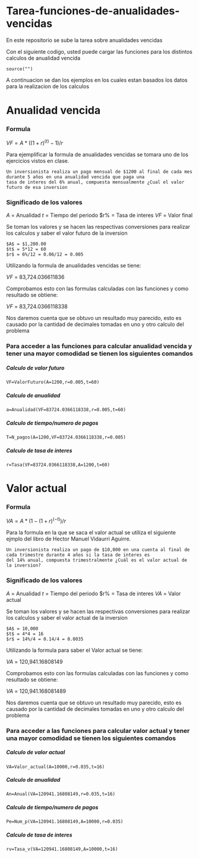 # Tarea-funciones-de-anualidades-vencidas
En este repositorio se sube la tarea sobre anualidades vencidas

Con el siguiente codigo, usted puede cargar las funciones para los distintos calculos de anualidad vencida
```
source("")
```

A continuacion se dan los ejemplos en los cuales estan basados los datos para la realizacion de los calculos

# Anualidad vencida

### Formula
$VF = A*((1+r)^(t)-1)/r$

Para ejemplificar la formula de anualidades vencidas se tomara uno de los ejercicios vistos en clase.
```
Un inversionista realiza un pago mensual de $1200 al final de cada mes durante 5 años en una anualidad vencida que paga una
tasa de interes del 6% anual, compuesta mensualmente ¿Cual el valor futuro de esa inversion
```
### Significado de los valores

$A$ = Anualidad
$t$ = Tiempo del periodo
$r% = Tasa de interes
$VF$ = Valor final

Se toman los valores y se hacen las respectivas conversiones para realizar los calculos y saber el valor futuro de la inversion
```
$A$ = $1,200.00
$t$ = 5*12 = 60
$r$ = 6%/12 = 0.06/12 = 0.005
```
Utilizando la formula de anualidades vencidas se tiene:

$VF$ = 83,724.036611836

Comprobamos esto con las formulas calculadas con las funciones y como resultado se obtiene:

$VF$ = 83,724.0366118338

Nos daremos cuenta que se obtuvo un resultado muy parecido, esto es causado por la cantidad de decimales tomadas en uno y otro calculo del problema

### Para acceder a las funciones para calcular anualidad vencida y tener una mayor comodidad se tienen los siguientes comandos

##### Calculo de valor futuro
```
VF=ValorFuturo(A=1200,r=0.005,t=60)
```
##### Calculo de anualidad
```
a=Anualidad(VF=83724.0366118338,r=0.005,t=60)
```
##### Calculo de tiempo/numero de pagos
```
T=N_pagos(A=1200,VF=83724.0366118338,r=0.005)
```
##### Calculo de tasa de interes
```
r=Tasa(VF=83724.0366118338,A=1200,t=60)
```


# Valor actual

### Formula
$VA = A*(1-(1+r)^(-t))/r$

Para la formula en la que se saca el valor actual se utiliza el siguiente ejmplo del libro de Hector Manuel Vidaurri Aguirre.
```
Un inversionista realiza un pago de $10,000 en una cuenta al final de cada trimestre durante 4 años si la tasa de interes es
del 14% anual, compuesta trimestralmente ¿Cuál es el valor actual de la inversion?
```
### Significado de los valores

$A$ = Anualidad
$t$ = Tiempo del periodo
$r% = Tasa de interes
$VA$ = Valor actual

Se toman los valores y se hacen las respectivas conversiones para realizar los calculos y saber el valor actual de la inversion
```
$A$ = 10,000
$t$ = 4*4 = 16
$r$ = 14%/4 = 0.14/4 = 0.0035
```
Utilizando la formula para saber el Valor actual se tiene:

$VA$ = 120,941.16808149

Comprobamos esto con las formulas calculadas con las funciones y como resultado se obtiene:

$VA$ = 120,941.168081489

Nos daremos cuenta que se obtuvo un resultado muy parecido, esto es causado por la cantidad de decimales tomadas en uno y otro calculo del problema

### Para acceder a las funciones para calcular valor actual y tener una mayor comodidad se tienen los siguientes comandos

##### Calculo de valor actual
```
VA=Valor_actual(A=10000,r=0.035,t=16)
```
##### Calculo de anualidad
```
An=Anual(VA=120941.16808149,r=0.035,t=16)
```
##### Calculo de tiempo/numero de pagos
```
Pe=Num_p(VA=120941.16808149,A=10000,r=0.035)
```
##### Calculo de tasa de interes
```
rv=Tasa_v(VA=120941.16808149,A=10000,t=16)
```

